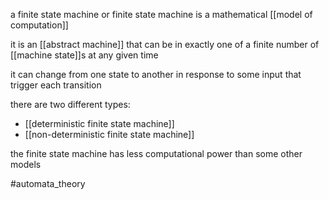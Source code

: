 a finite state machine or finite state machine is a mathematical [[model of computation]]

it is an [[abstract machine]] that can be in exactly one of a finite number of [[machine state]]s at any given time

it can change from one state to another in response to some input that trigger each transition

there are two different types:
- [[deterministic finite state machine]]
- [[non-deterministic finite state machine]]

the finite state machine has less computational power than some other models

#automata_theory 